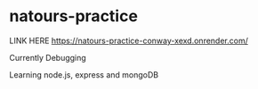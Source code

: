 # natours-practice
LINK HERE
https://natours-practice-conway-xexd.onrender.com/

Currently Debugging

Learning node.js, express and mongoDB
